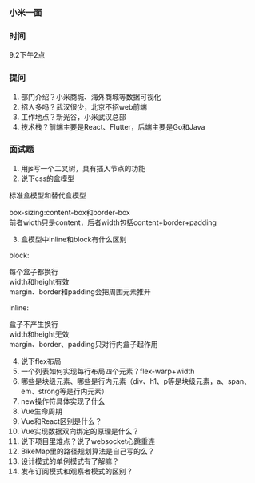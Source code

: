 ### 小米一面

### 时间
9.2下午2点

### 提问
1. 部门介绍？小米商城、海外商城等数据可视化
2. 招人多吗？武汉很少，北京不招web前端
3. 工作地点？新光谷，小米武汉总部
4. 技术栈？前端主要是React、Flutter，后端主要是Go和Java

### 面试题
1. 用js写一个二叉树，具有插入节点的功能
2. 说下css的盒模型

标准盒模型和替代盒模型

box-sizing:content-box和border-box  
前者width只是content，后者width包括content+border+padding

3. 盒模型中inline和block有什么区别

block:

每个盒子都换行  
width和height有效  
margin、border和padding会把周围元素推开  

inline:

盒子不产生换行  
width和height无效  
margin、border、padding只对行内盒子起作用

4. 说下flex布局
5. 一个列表如何实现每行布局四个元素？flex-warp+width
6. 哪些是块级元素、哪些是行内元素（div、h1、p等是块级元素，a、span、em、strong等是行内元素）
7. new操作符具体实现了什么
8. Vue生命周期
9. Vue和React区别是什么？
10. Vue实现数据双向绑定的原理是什么？
11. 说下项目里难点？说了websocket心跳重连
12. BikeMap里的路径规划算法是自己写的么？
13. 设计模式的单例模式有了解嘛？
14. 发布订阅模式和观察者模式的区别？